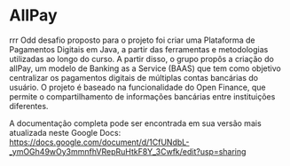 # AllPay
rrr
Odd desafio proposto para o projeto foi criar uma Plataforma de Pagamentos Digitais em Java, a partir das ferramentas e metodologias utilizadas ao longo do curso. A partir disso, o grupo propôs a criação do     allPay, um modelo de Banking as a Service (BAAS) que tem como objetivo centralizar os pagamentos digitais de múltiplas contas bancárias do usuário. O projeto é baseado na funcionalidade do Open Finance, que permite  o compartilhamento de informações bancárias entre instituições diferentes.

A documentação completa pode ser encontrada em sua versão mais atualizada neste Google Docs:
https://docs.google.com/document/d/1CfUNdbL-_ymOGh49wOy3mmnfhVRepRuHtkF8Y_3Cwfk/edit?usp=sharing